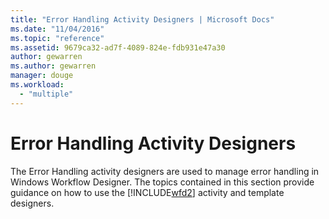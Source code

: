 ```yaml
---
title: "Error Handling Activity Designers | Microsoft Docs"
ms.date: "11/04/2016"
ms.topic: "reference"
ms.assetid: 9679ca32-ad7f-4089-824e-fdb931e47a30
author: gewarren
ms.author: gewarren
manager: douge
ms.workload: 
  - "multiple"
---
```

# Error Handling Activity Designers

The Error Handling activity designers are used to manage error handling in Windows Workflow Designer. The topics contained in this section provide guidance on how to use the [!INCLUDE[wfd2](../workflow-designer/includes/wfd2_md.md)] activity and template designers.